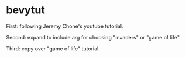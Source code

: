 # bevytut
First: following Jeremy Chone's youtube tutorial.

Second: expand to include arg for choosing "invaders" or "game of life".

Third: copy over "game of life" tutorial.
